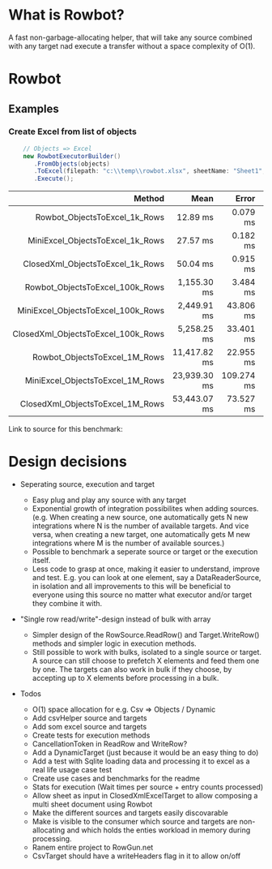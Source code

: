 

# What is Rowbot?
A fast non-garbage-allocating helper, that will take any source combined with any target nad execute a transfer without a space complexity of O(1).

# Rowbot
## Examples
### Create Excel from list of objects
``` csharp
	// Objects => Excel
	new RowbotExecutorBuilder()
       .FromObjects(objects)
       .ToExcel(filepath: "c:\\temp\\rowbot.xlsx", sheetName: "Sheet1", writeHeaders: true)
       .Execute();
```

|                               Method |         Mean |      Error |     StdDev |
|-------------------------------------:|-------------:|-----------:|-----------:|
|      Rowbot_ObjectsToExcel_1k_Rows |     12.89 ms |   0.079 ms |   0.066 ms |
|   MiniExcel_ObjectsToExcel_1k_Rows |     27.57 ms |   0.182 ms |   0.161 ms |
|   ClosedXml_ObjectsToExcel_1k_Rows |     50.04 ms |   0.915 ms |   0.811 ms |
|    Rowbot_ObjectsToExcel_100k_Rows |  1,155.30 ms |   3.484 ms |   3.259 ms |
| MiniExcel_ObjectsToExcel_100k_Rows |  2,449.91 ms |  43.806 ms |  40.976 ms |
| ClosedXml_ObjectsToExcel_100k_Rows |  5,258.25 ms |  33.401 ms |  29.609 ms |
|      Rowbot_ObjectsToExcel_1M_Rows | 11,417.82 ms |  22.955 ms |  20.349 ms |
|   MiniExcel_ObjectsToExcel_1M_Rows | 23,939.30 ms | 109.274 ms | 102.215 ms |
|   ClosedXml_ObjectsToExcel_1M_Rows | 53,443.07 ms |  73.527 ms |  61.399 ms |

Link to source for this benchmark:

# Design decisions

- Seperating source, execution and target
    - Easy plug and play any source with any target
    - Exponential growth of integration possibilites when adding sources. (e.g. When creating a new source, one automatically gets N new integrations where N is the number of available targets. And vice versa, when creating a new target, one automatically gets M new integrations where M is the number of available sources.)
    - Possible to benchmark a seperate source or target or the execution itself.
    - Less code to grasp at once, making it easier to understand, improve and test. E.g. you can look at one element, say a DataReaderSource, in isolation and all improvements to this will be beneficial to everyone using this source no matter what executor and/or target they combine it with.
- "Single row read/write"-design instead of bulk with array
    - Simpler design of the RowSource.ReadRow() and Target.WriteRow() methods and simpler logic in execution methods.
    - Still possible to work with bulks, isolated to a single source or target. A source can still choose to prefetch X elements and feed them one by one. The targets can also work in bulk if they choose, by accepting up to X elements before processing in a bulk.

- Todos
    - O(1) space allocation for e.g. Csv => Objects / Dynamic
    - Add csvHelper source and targets
    - Add som excel source and targets
    - Create tests for execution methods
    - CancellationToken in ReadRow and WriteRow?
    - Add a DynamicTarget (just because it would be an easy thing to do)
    - Add a test with Sqlite loading data and processing it to excel as a real life usage case test
    - Create use cases and benchmarks for the readme
    - Stats for execution (Wait times per source + entry counts processed)
    - Allow sheet as input in ClosedXmlExcelTarget to allow composing a multi sheet document using Rowbot
    - Make the different sources and targets easily discovarable
    - Make is visible to the consumer which source and targets are non-allocating and which holds the enties workload in memory during processing.
    - Ranem entire project to RowGun.net
    - CsvTarget should have a writeHeaders flag in it to allow on/off